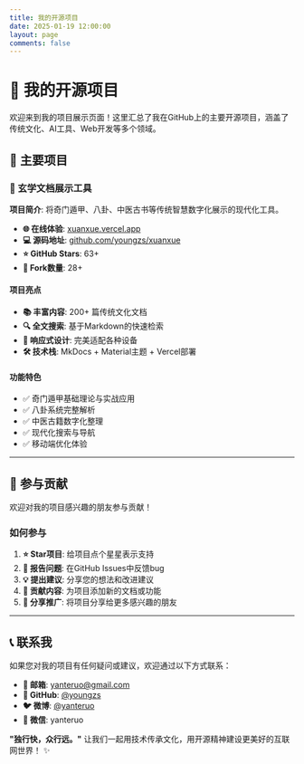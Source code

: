 ```yaml
---
title: 我的开源项目
date: 2025-01-19 12:00:00
layout: page
comments: false
---
```


<style>
/* ===== Projects页面专用样式 - 知乎风格浅色主题 ===== */
.page-content {
    background: #ffffff !important;
    color: #1a1a1a !important;
}

.page-content h1,
.page-content h2,
.page-content h3,
.page-content h4,
.page-content h5,
.page-content h6 {
    color: #1a1a1a !important;
    font-weight: 600;
}

.page-content p,
.page-content li {
    color: #1a1a1a !important;
    line-height: 1.7;
}

.page-content a {
    color: #0084ff !important;
    transition: color 0.3s ease;
}

.page-content a:hover {
    color: #0066cc !important;
}

.page-content strong {
    color: #1a1a1a !important;
    font-weight: 600;
}

.page-content em {
    color: #8590a6 !important;
}

.page-content blockquote {
    background: #f6f6f6 !important;
    border-left: 4px solid #0084ff !important;
    color: #1a1a1a !important;
    padding: 1rem 1.5rem;
    margin: 1.5rem 0;
}

.page-content hr {
    border-color: #ebebeb !important;
    margin: 2rem 0;
}

.page-content ul,
.page-content ol {
    color: #1a1a1a !important;
}

.page-content li {
    margin-bottom: 0.5rem;
}

/* 项目卡片样式 */
.project-card {
    background: #ffffff !important;
    border: 1px solid #ebebeb !important;
    border-radius: 8px;
    padding: 2rem;
    margin: 2rem 0;
    transition: transform 0.3s ease, box-shadow 0.3s ease;
}

.project-card:hover {
    transform: translateY(-2px);
    box-shadow: 0 4px 12px rgba(26,26,26,0.1) !important;
}

.project-stats {
    display: flex;
    gap: 1rem;
    margin: 1rem 0;
    color: #8590a6 !important;
}

.project-stats span {
    background: #f6f6f6 !important;
    padding: 0.25rem 0.5rem;
    border-radius: 4px;
    font-size: 0.8rem;
    border: 1px solid #ebebeb !important;
}

/* 确保所有文本元素使用正确的颜色 */
.page-content * {
    color: inherit !important;
}

/* 特定元素的颜色覆盖 */
.page-content .highlight {
    color: #0084ff !important;
}

.page-content .muted {
    color: #8590a6 !important;
}
</style>

# 🚀 我的开源项目

欢迎来到我的项目展示页面！这里汇总了我在GitHub上的主要开源项目，涵盖了传统文化、AI工具、Web开发等多个领域。

## 🌟 主要项目

### 🔮 玄学文档展示工具

**项目简介**: 将奇门遁甲、八卦、中医古书等传统智慧数字化展示的现代化工具。

- **🌐 在线体验**: [xuanxue.vercel.app](https://xuanxue.vercel.app)
- **💻 源码地址**: [github.com/youngzs/xuanxue](https://github.com/youngzs/xuanxue)
- **⭐ GitHub Stars**: 63+
- **🍴 Fork数量**: 28+

#### 项目亮点

- **📚 丰富内容**: 200+ 篇传统文化文档
- **🔍 全文搜索**: 基于Markdown的快速检索
- **📱 响应式设计**: 完美适配各种设备
- **🛠️ 技术栈**: MkDocs + Material主题 + Vercel部署

#### 功能特色

- ✅ 奇门遁甲基础理论与实战应用
- ✅ 八卦系统完整解析
- ✅ 中医古籍数字化整理
- ✅ 现代化搜索与导航
- ✅ 移动端优化体验

---


## 🤝 参与贡献

欢迎对我的项目感兴趣的朋友参与贡献！

### 如何参与

1. **⭐ Star项目**: 给项目点个星星表示支持
2. **🐛 报告问题**: 在GitHub Issues中反馈bug
3. **💡 提出建议**: 分享您的想法和改进建议
4. **📝 贡献内容**: 为项目添加新的文档或功能
5. **🔗 分享推广**: 将项目分享给更多感兴趣的朋友

---

## 📞 联系我

如果您对我的项目有任何疑问或建议，欢迎通过以下方式联系：

- **📧 邮箱**: [yanteruo@gmail.com](mailto:yanteruo@gmail.com)
- **🐙 GitHub**: [@youngzs](https://github.com/youngzs)
- **🐦 微博**: [@yanteruo](https://weibo.com/u/1279981594)
- **💬 微信**: yanteruo

**"独行快，众行远。"** 让我们一起用技术传承文化，用开源精神建设更美好的互联网世界！ ✨ 